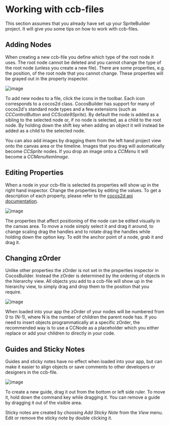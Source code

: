 # Working with ccb-files
This section assumes that you already have set up your SpriteBuilder project. It will give you some tips on how to work with ccb-files.

## Adding Nodes
When creating a new ccb-file you define which type of the root node it uses. The root node cannot be deleted and you cannot change the type of the root node (unless you create a new file). There are some properties, e.g. the position, of the root node that you cannot change. These properties will be grayed out in the property inspector.

![image](3-1.png?raw=true)

To add new nodes to a file, click the icons in the toolbar. Each icon corresponds to a cocos2d class. CocosBuilder has support for many of cocos2d's standard node types and a few extensions (such as *CCControlButton* and *CCScale9Sprite*). By default the node is added as a sibling to the selected node or, if no node is selected, as a child to the root node. By holding down the shift key when adding an object it will instead be added as a child to the selected node.

You can also add images by dragging them from the left hand project view onto the canvas area or the timeline. Images that you drag will automatically become *CCSprite* nodes. If you drop an image onto a *CCMenu* it will become a *CCMenuItemImage*.

## Editing Properties
When a node in your ccb-file is selected its properties will show up in the right hand inspector. Change the properties by editing the values. To get a description of each property, please refer to the [cocos2d api documentation](http://www.cocos2d-iphone.org/api-ref/2.0.0/).

![image](3-2.png?raw=true)

The properties that affect positioning of the node can be edited visually in the canvas area. To move a node simply select it and drag it around, to change scaling drag the handles and to rotate drag the handles while holding down the option key. To edit the anchor point of a node, grab it and drag it.

## Changing zOrder
Unlike other properties the zOrder is not set in the properties inspector in CocosBuilder. Instead the zOrder is determined by the ordering of objects in the hierarchy view. All objects you add to a ccb-file will show up in the hierarchy view, to simply drag and drop them to the position that you require.

![image](3-3.png?raw=true)

When loaded into your app the zOrder of your nodes will be numbered from 0 to (N-1), where N is the number of children the parent node has. If you need to insert objects programmatically at a specific zOrder, the recommended way is to use a CCNode as a placeholder which you either replace or add your children to directly in your code.

## Guides and Sticky Notes
Guides and sticky notes have no effect when loaded into your app, but can make it easier to align objects or save comments to other developers or designers in the ccb-file.

![image](3-4.png?raw=true)

To create a new guide, drag it out from the bottom or left side ruler. To move it, hold down the command key while dragging it. You can remove a guide by dragging it out of the visible area.

Sticky notes are created by choosing *Add Sticky Note* from the *View* menu. Edit or remove the sticky note by double clicking it.
